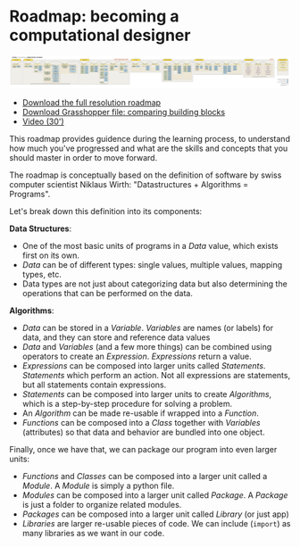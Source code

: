 # Roadmap: becoming a computational designer

[![roadmap](../.static/roadmap-small.png)](https://github.com/gramaziokohler/coding_architecture_hs24/raw/main/roadmap/roadmap.png)

- [Download the full resolution roadmap](https://github.com/gramaziokohler/coding_architecture_hs24/raw/main/roadmap/roadmap.png)
- [Download Grasshopper file: comparing building blocks](comparing-building-blocks_hs24.gh)
- [Video (30')](https://youtu.be/ZTwCnOGV180)

This roadmap provides guidence during the learning process,
to understand how much you've progressed and what are the skills and concepts
that you should master in order to move forward.

The roadmap is conceptually based on the definition of software by swiss
computer scientist Niklaus Wirth: "Datastructures + Algorithms = Programs".

Let's break down this definition into its components:

**Data Structures**:
- One of the most basic units of programs in a *Data* value, which exists first on its own.
- *Data* can be of different types: single values, multiple values, mapping types, etc.
- Data types are not just about categorizing  data but also determining the operations that can be performed on the data.

**Algorithms**:
- *Data* can be stored in a *Variable*. *Variables* are names (or labels) for data, and they can store and reference data values
- *Data* and *Variables* (and a few more things) can be combined using operators to create an *Expression*. *Expressions* return a value.
- *Expressions* can be composed into larger units called *Statements*. *Statements* which perform an action. Not all expressions are statements, but all statements contain expressions.
- *Statements* can be composed into larger units to create *Algorithms*, which is a step-by-step procedure for solving a problem.
- An *Algorithm* can be made re-usable if wrapped into a *Function*. 
- *Functions* can be composed into a *Class* together with *Variables* (attributes) so that data and behavior are bundled into one object.

Finally, once we have that, we can package our program into even larger units:
- *Functions* and *Classes* can be composed into a larger unit called a *Module*. A *Module* is simply a python file.
- *Modules* can be composed into a larger unit called *Package*. A *Package* is just a folder to organize related modules.
- *Packages* can be composed into a larger unit called *Library*  (or just app)
- *Libraries* are larger re-usable pieces of code. We can include (`import`) as many libraries as we want in our code.

